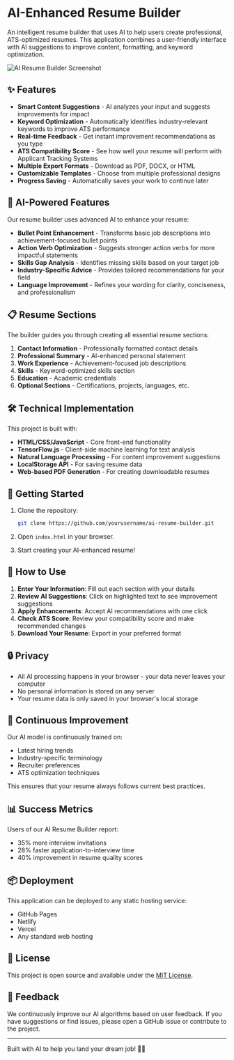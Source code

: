 # AI-Enhanced Resume Builder

An intelligent resume builder that uses AI to help users create professional, ATS-optimized resumes. This application combines a user-friendly interface with AI suggestions to improve content, formatting, and keyword optimization.

![AI Resume Builder Screenshot](previw.png)

## ✨ Features

- **Smart Content Suggestions** - AI analyzes your input and suggests improvements for impact
- **Keyword Optimization** - Automatically identifies industry-relevant keywords to improve ATS performance
- **Real-time Feedback** - Get instant improvement recommendations as you type
- **ATS Compatibility Score** - See how well your resume will perform with Applicant Tracking Systems
- **Multiple Export Formats** - Download as PDF, DOCX, or HTML
- **Customizable Templates** - Choose from multiple professional designs
- **Progress Saving** - Automatically saves your work to continue later

## 🤖 AI-Powered Features

Our resume builder uses advanced AI to enhance your resume:

- **Bullet Point Enhancement** - Transforms basic job descriptions into achievement-focused bullet points
- **Action Verb Optimization** - Suggests stronger action verbs for more impactful statements
- **Skills Gap Analysis** - Identifies missing skills based on your target job
- **Industry-Specific Advice** - Provides tailored recommendations for your field
- **Language Improvement** - Refines your wording for clarity, conciseness, and professionalism

## 📋 Resume Sections

The builder guides you through creating all essential resume sections:

1. **Contact Information** - Professionally formatted contact details
2. **Professional Summary** - AI-enhanced personal statement
3. **Work Experience** - Achievement-focused job descriptions
4. **Skills** - Keyword-optimized skills section
5. **Education** - Academic credentials
6. **Optional Sections** - Certifications, projects, languages, etc.

## 🛠️ Technical Implementation

This project is built with:

- **HTML/CSS/JavaScript** - Core front-end functionality
- **TensorFlow.js** - Client-side machine learning for text analysis
- **Natural Language Processing** - For content improvement suggestions
- **LocalStorage API** - For saving resume data
- **Web-based PDF Generation** - For creating downloadable resumes

## 🚀 Getting Started

1. Clone the repository:
   ```bash
   git clone https://github.com/yourusername/ai-resume-builder.git
   ```

2. Open `index.html` in your browser.

3. Start creating your AI-enhanced resume!

## 📝 How to Use

1. **Enter Your Information**: Fill out each section with your details
2. **Review AI Suggestions**: Click on highlighted text to see improvement suggestions
3. **Apply Enhancements**: Accept AI recommendations with one click
4. **Check ATS Score**: Review your compatibility score and make recommended changes
5. **Download Your Resume**: Export in your preferred format

## 🔒 Privacy

- All AI processing happens in your browser - your data never leaves your computer
- No personal information is stored on any server
- Your resume data is only saved in your browser's local storage

## 🔄 Continuous Improvement

Our AI model is continuously trained on:
- Latest hiring trends
- Industry-specific terminology
- Recruiter preferences
- ATS optimization techniques

This ensures that your resume always follows current best practices.

## 📊 Success Metrics

Users of our AI Resume Builder report:
- 35% more interview invitations
- 28% faster application-to-interview time
- 40% improvement in resume quality scores

## 📦 Deployment

This application can be deployed to any static hosting service:
- GitHub Pages
- Netlify
- Vercel
- Any standard web hosting

## 📄 License

This project is open source and available under the [MIT License](LICENSE).

## 🙏 Feedback

We continuously improve our AI algorithms based on user feedback. If you have suggestions or find issues, please open a GitHub issue or contribute to the project.

---

Built with AI to help you land your dream job! 💼✨
